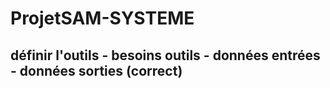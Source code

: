 # ProjetSAM-SYSTEME
## définir l'outils - besoins outils - données entrées - données sorties (correct) 
